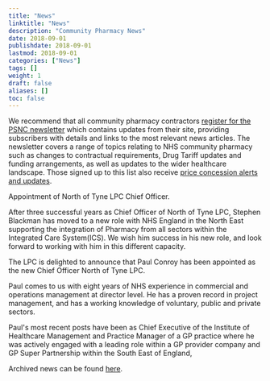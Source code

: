 ```yaml
---
title: "News"
linktitle: "News"
description: "Community Pharmacy News"
date: 2018-09-01
publishdate: 2018-09-01
lastmod: 2018-09-01
categories: ["News"]
tags: []
weight: 1
draft: false
aliases: []
toc: false
---
```


We recommend that all community pharmacy contractors [register for the PSNC newsletter](https://psnc.org.uk/latest-news/email-sign-up/) 
which contains updates from their site, providing subscribers with details and links to the most relevant news articles. 
The newsletter covers a range of topics relating to NHS community pharmacy such as changes to contractual requirements, 
Drug Tariff updates and funding arrangements, as well as updates to the wider healthcare landscape. Those signed up to 
this list also receive [price concession alerts and updates](https://psnc.org.uk/dispensing-supply/supply-chain/generic-shortages/).  

Appointment of North of Tyne LPC Chief Officer.

After three successful years as Chief Officer of North of Tyne LPC, Stephen Blackman has moved to a new role with NHS England in the North East supporting the integration of Pharmacy from all sectors within the Integrated Care System(ICS). We wish him success in his new role, and look forward to working with him in this different capacity.

The LPC is delighted to announce that Paul Conroy has been appointed as the new Chief Officer North of Tyne LPC.

Paul comes to us with eight years of NHS experience in commercial and operations management at director level. He has a proven record in project management, and has a working knowledge of voluntary, public and private sectors. 

Paul's most recent posts have been as Chief Executive of the Institute of Healthcare Management and Practice Manager of a GP practice where he was actively engaged with a leading role within a GP provider company  and GP Super Partnership within the South East of England,

Archived news can be found [here](/news/archive/).  
